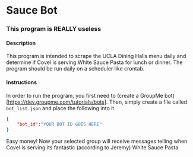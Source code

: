# Sauce Bot
### This program is REALLY useless
#### Description
This program is intended to scrape the UCLA Dining Halls menu daily and determine if Covel is serving
White Sauce Pasta for lunch or dinner. The program should be run daily on a scheduler like crontab.

#### Instructions
In order to run the program, you first need to (create a GroupMe bot)[https://dev.groupme.com/tutorials/bots]. Then, simply create a file called `bot_list.json` and place the following into it
```json
{
    "bot_id":"YOUR BOT ID GOES HERE"
}
```
Easy money! Now your selected group will receive messages telling when Covel is serving its fantastic (according to Jeremy) White Sauce Pasta